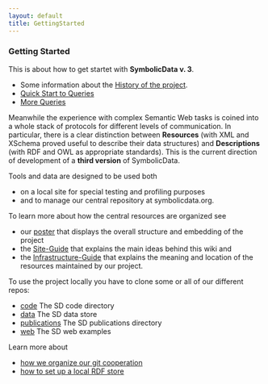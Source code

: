 ```yaml
---
layout: default
title: GettingStarted
---
```


### Getting Started

This is about how to get startet with **SymbolicData v. 3**.

-  Some information about the [History of the project](History "wikilink").  
-  [Quick Start to Queries](QuickStart "wikilink")
-  [More Queries](MoreQueries "wikilink")
    
Meanwhile the experience with complex Semantic Web tasks is coined into a whole stack of protocols for different levels of communication. In particular, there is a clear distinction between **Resources** (with XML and XSchema proved useful to describe their data structures) and **Descriptions** (with RDF and OWL as appropriate standards). This is the current direction of development of a **third version** of SymbolicData.

Tools and data are designed to be used both
* on a local site for special testing and profiling purposes
* and to manage our central repository at symbolicdata.org.

To learn more about how the central resources are organized see
* our [poster](http://symbolicdata.org/Uploads/overview-poster.pdf) that displays the overall structure and embedding of the project
* the [Site-Guide](Guide "wikilink") that explains the main ideas behind this wiki and
* the [Infrastructure-Guide](Resources "wikilink") that explains the meaning and location of the resources maintained by our project. 

To use the project locally you have to clone some or all of our different repos:
* [code](https://github.com/symbolicdata/code) The SD code directory
* [data](https://github.com/symbolicdata/data) The SD data store
* [publications](https://github.com/symbolicdata/publications) The SD publications directory
* [web](https://github.com/symbolicdata/web) The SD web examples 

Learn more about
* [how we organize our git cooperation](Using.Git "wikilink")
* [how to set up a local RDF store](LocalSparqlEndpoint "wikilink")
